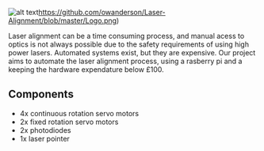 

![alt text](http://url/to/img.png)https://github.com/owanderson/Laser-Alignment/blob/master/Logo.png)

Laser alignment can be a time consuming process, and manual acess to optics is not always possible due to the safety requirements of using high power lasers. Automated systems exist, but they are expensive. Our project aims to automate the laser alignment process, using a rasberry pi and a keeping the hardware expendature below £100.

## Components
- 4x continuous rotation servo motors
- 2x fixed rotation servo motors
- 2x photodiodes
- 1x laser pointer
